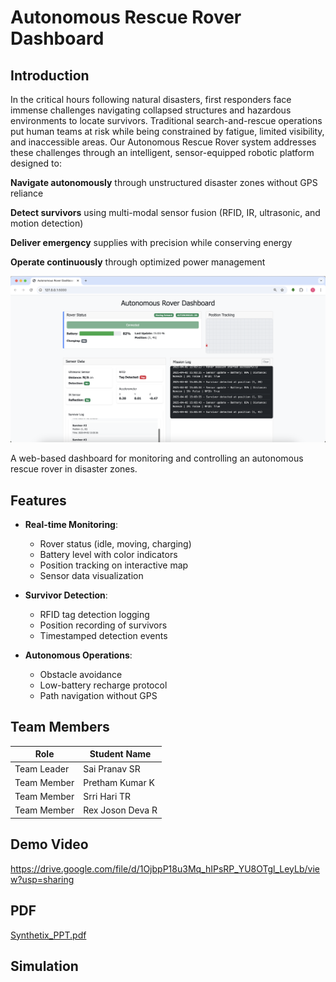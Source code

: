 # Autonomous Rescue Rover Dashboard

## Introduction
In the critical hours following natural disasters, first responders face immense challenges navigating collapsed structures and hazardous environments to locate survivors. Traditional search-and-rescue operations put human teams at risk while being constrained by fatigue, limited visibility, and inaccessible areas. Our Autonomous Rescue Rover system addresses these challenges through an intelligent, sensor-equipped robotic platform designed to:

**Navigate autonomously** through unstructured disaster zones without GPS reliance

**Detect survivors** using multi-modal sensor fusion (RFID, IR, ultrasonic, and motion detection)

**Deliver emergency** supplies with precision while conserving energy

**Operate continuously** through optimized power management

![Dashboard Screenshot](https://github.com/Srsp-coder/-Autonomous-Rescue-Rover/blob/main/images/Dashboard.png) <!-- Add actual screenshot if available -->

A web-based dashboard for monitoring and controlling an autonomous rescue rover in disaster zones.

## Features

- **Real-time Monitoring**:
  - Rover status (idle, moving, charging)
  - Battery level with color indicators
  - Position tracking on interactive map
  - Sensor data visualization

- **Survivor Detection**:
  - RFID tag detection logging
  - Position recording of survivors
  - Timestamped detection events

- **Autonomous Operations**:
  - Obstacle avoidance
  - Low-battery recharge protocol
  - Path navigation without GPS

## Team Members
| Role                | Student Name      |
| ------------------- | ----------------- |
|     Team Leader     | Sai Pranav SR     |
| Team Member         |  Pretham Kumar K  |
| Team Member         | Srri Hari TR      |
| Team Member         |Rex Joson Deva R   |


## Demo Video
https://drive.google.com/file/d/1OjbpP18u3Mq_hIPsRP_YU8OTgl_LeyLb/view?usp=sharing

## PDF
[Synthetix_PPT.pdf](https://github.com/user-attachments/files/19566034/Synthetix_PPT.pdf)

## Simulation
